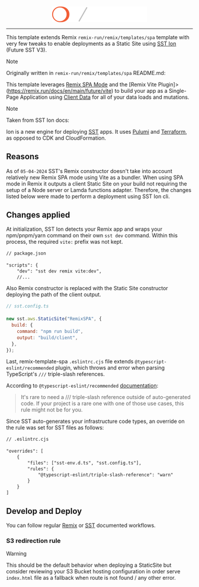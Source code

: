 <p align="center">
    <picture>
  <source media="(prefers-color-scheme: dark)" srcset="https://raw.githubusercontent.com/diselostudio/sst-remix-spa/main/public/brand-dark.svg">
  <source media="(prefers-color-scheme: light)" srcset="https://raw.githubusercontent.com/diselostudio/sst-remix-spa/main/public/brand-light.svg">
  <img alt="Shows Ion and Remix logos." src="https://raw.githubusercontent.com/diselostudio/sst-remix-spa/main/public/brand-dark.svg" width="256">
</picture>
</p>

---

This template extends Remix `remix-run/remix/templates/spa` template with very few tweaks to enable deployments as a Static Site using [SST Ion](https://ion.sst.dev/docs/) (Future SST V3).

> [!NOTE]
>
> Originally written in `remix-run/remix/templates/spa` README.md:
>
> This template leverages [Remix SPA Mode](https://remix.run/docs/en/main/future/spa-mode) and the [Remix Vite Plugin]>(https://remix.run/docs/en/main/future/vite) to build your app as a Single-Page Application using [Client Data](https://>remix.run/docs/en/main/guides/client-data) for all of your data loads and mutations.

> [!NOTE]
>
> Taken from SST Ion docs:
>
> Ion is a new engine for deploying [SST](https://sst.dev/) apps. It uses [Pulumi](https://www.pulumi.com/) and [Terraform](https://www.terraform.io/), as opposed to CDK and CloudFormation.

## Reasons

As of `05-04-2024` SST's Remix constructor doesn't take into account relatively new Remix SPA mode using Vite as a bundler. When using SPA mode in Remix it outputs a client Static Site on your build not requiring the setup of a Node server or Lamda functions adapter. Therefore, the changes listed below were made to perform a deployment using SST Ion cli.

## Changes applied

At initialization, SST Ion detects your Remix app and wraps your npm/pnpm/yarn command on their own `sst dev` command. Within this process, the required `vite:` prefix was not kept.

```jsonc
// package.json

"scripts": {
    "dev": "sst dev remix vite:dev",
    //...
```

Also Remix constructor is replaced with the Static Site constructor deploying the path of the client output.

```javascript
// sst.config.ts

new sst.aws.StaticSite("RemixSPA", {
  build: {
    command: "npm run build",
    output: "build/client",
  },
});
```

Last, remix-template-spa `.eslintrc.cjs` file extends `@typescript-eslint/recommended` plugin, which throws and error when parsing TypeScript's `///` triple-slash references.

According to `@typescript-eslint/recommended` [documentation](https://typescript-eslint.io/rules/triple-slash-reference/):

> It's rare to need a /// triple-slash reference outside of auto-generated code. If your project is a rare one with one of those use cases, this rule might not be for you.

Since SST auto-generates your infrastructure code types, an override on the rule was set for SST files as follows:

```jsonc
// .eslintrc.cjs

"overrides": [
    {
        "files": ["sst-env.d.ts", "sst.config.ts"],
        "rules": {
            "@typescript-eslint/triple-slash-reference": "warn"
        }
    }
]
```

## Develop and Deploy

You can follow regular [Remix](https://remix.run/docs/en/main/future/spa-mode#development) or [SST](https://ion.sst.dev/docs/reference/cli/#dev) documented workflows.

### S3 redirection rule

> [!WARNING]
> This should be the default behavior when deploying a StaticSite but consider reviewing your S3 Bucket hosting configuration in order serve `index.html` file as a fallback when route is not found / any other error.
